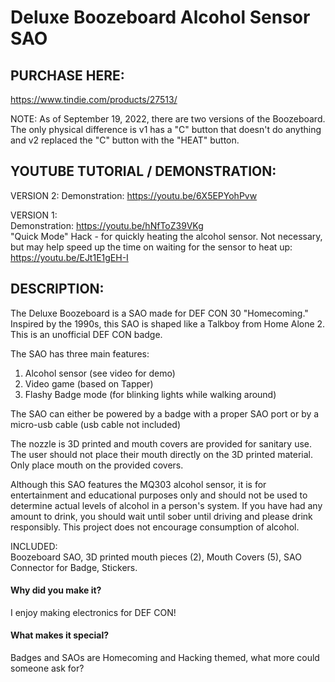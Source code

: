 # Deluxe Boozeboard Alcohol Sensor SAO

## PURCHASE HERE:
https://www.tindie.com/products/27513/

NOTE: As of September 19, 2022, there are two versions of the Boozeboard.  The only physical difference is v1 has a "C" button that doesn't do anything and v2 replaced the "C" button with the "HEAT" button.

## YOUTUBE TUTORIAL / DEMONSTRATION: 
VERSION 2:
Demonstration: https://youtu.be/6X5EPYohPvw

VERSION 1:  
Demonstration: https://youtu.be/hNfToZ39VKg  
"Quick Mode" Hack - for quickly heating the alcohol sensor.  Not necessary, but may help speed up the time on waiting for the sensor to heat up:
https://youtu.be/EJt1E1gEH-I

## DESCRIPTION:  
The Deluxe Boozeboard is a SAO made for DEF CON 30 "Homecoming."  Inspired by the 1990s, this SAO is shaped like a Talkboy from Home Alone 2.  This is an unofficial DEF CON badge.

The SAO has three main features:  
1) Alcohol sensor (see video for demo)   
2) Video game (based on Tapper)  
3) Flashy Badge mode (for blinking lights while walking around)  

The SAO can either be powered by a badge with a proper SAO port or by a micro-usb cable (usb cable not included)  

The nozzle is 3D printed and mouth covers are provided for sanitary use.  The user should not place their mouth directly on the 3D printed material.  Only place mouth on the provided covers.  

Although this SAO features the MQ303 alcohol sensor, it is for entertainment and educational purposes only and should not be used to determine actual levels of alcohol in a person's system.  If you have had any amount to drink, you should wait until sober until driving and please drink responsibly.  This project does not encourage consumption of alcohol.  

INCLUDED:  
Boozeboard SAO, 3D printed mouth pieces (2), Mouth Covers (5), SAO Connector for Badge, Stickers.  

#### Why did you make it?
I enjoy making electronics for DEF CON!

#### What makes it special?
Badges and SAOs are Homecoming and Hacking themed, what more could someone ask for?

